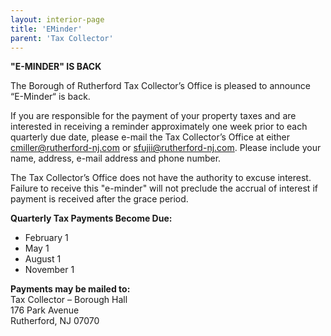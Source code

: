 ```yaml
---
layout: interior-page
title: 'EMinder'
parent: 'Tax Collector'
---
```


**"E-MINDER" IS BACK**

The Borough of Rutherford Tax Collector’s Office is pleased to announce “E-Minder“ is back.

If you are responsible for the payment of your property taxes and are interested in receiving a reminder
approximately one week prior to each quarterly due date, please e-mail the Tax Collector’s Office at either
cmiller@rutherford-nj.com or sfujii@rutherford-nj.com. Please include your name, address, e-mail
address and phone number.

The Tax Collector’s Office does not have the authority to excuse interest.
Failure to receive this "e-minder" will not preclude the accrual of interest if payment
is received after the grace period.

**Quarterly Tax Payments Become Due:**

* February 1
* May 1
* August 1
* November 1

**Payments may be mailed to:**  
Tax Collector – Borough Hall  
176 Park Avenue  
Rutherford, NJ 07070

